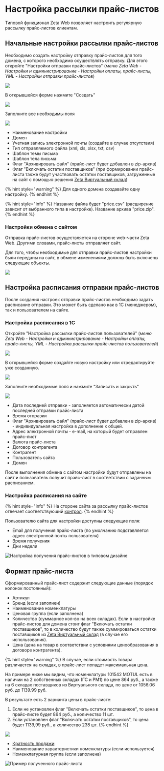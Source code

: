 # Настройка рассылки прайс-листов

Типовой функционал Zeta Web позволяет настроить регулярную рассылку прайс-листов клиентам.

## Начальные настройки рассылки прайс-листов

Необходимо создать настройку отправку прайс-листов для того домена, с которого необходимо осуществлять отправку. Для этого откройте "Настройки отправки прайс-листов" \(_меню Zeta Web - Настройки и администрирование - Настройки оплаты, прайс-листы, YML - Настройки отправки прайс-листов_\)

![](../.gitbook/assets/image%20%28200%29.png)

В открывшейся форме нажмите "Создать"

![](../.gitbook/assets/image%20%28280%29.png)

Заполните все необходимы поля

![](../.gitbook/assets/image%20%28133%29.png)

* Наименование настройки
* Домен
* Учетная запись электронной почты \(создайте в случае отсутствия\)
* Тип отправляемого файла \(xml, xls, xlsx, txt, csv\)
* Шаблон темы письма
* Шаблон тела письма
* Флаг "Архивировать файл" \(прайс-лист будет добавлен в zip-архив\)
* Флаг "Включать остатки поставщиков" \(при формировании прайс-листа также будут участвовать остатки поставщиков, загруженные на сайт с помощью решения [Zeta Виртуальный склад](https://www.zetasoft.ru/products-zeta-vs/)\)

{% hint style="warning" %}
Для одного домена создавайте одну настройку.
{% endhint %}

{% hint style="info" %}
Название файла будет "price.csv" \(расширение зависит от выбранного типа в настройке\). Название архива "price.zip".
{% endhint %}

### Настройки обмена с сайтом

Отправка прайс-листов осуществляется на стороне web-части Zeta Web. Другими словами, прайс-листы отправляет сайт.

Для того, чтобы необходимые для отправки прайс-листов настройки были переданы на сайт, в обмене изменениями должны быть включены следующие объекты.

![](../.gitbook/assets/image%20%2876%29.png)

## Настройка расписания отправки прайс-листов

После создания настроек отправки прайс-листов необходимо задать расписание отправки. Это может быть сделано как в 1С \(менеджером\), так и пользователем на сайте.

### Настройка расписания в 1С

Откройте "Настройка рассылки прайс-листов пользователей" \(_меню Zeta Web - Настройки и администрирование - Настройки оплаты, прайс-листы, YML - Настройка рассылки прайс-листов пользователей_\)

![](../.gitbook/assets/image%20%28189%29.png)

В открывшейся форме создайте новую настройку или отредактируйте уже созданную.

![](../.gitbook/assets/image%20%2899%29.png)

Заполните необходимые поля и нажмите "Записать и закрыть"

![](../.gitbook/assets/image%20%2884%29.png)

* Дата последней отправки - заполняется автоматически датой последней отправки прайс-листа
* Время отправки
* Флаг "Архивировать файл" \(прайс-лист будет добавлен в zip-архив\) - индивидуальная настройка в дополнение к общей.
* Адрес электронной почты - e-mail, на который будет отправлен прайс-лист
* Валюта прайс-листа
* Договор контрагента
* Контрагент
* Пользователь сайта
* Домен

После выполнения обмена с сайтом настройки будут отправлены на сайт и пользователь получит прайс-лист в соответствии с заданным расписанием.

### Настройка расписания на сайте

{% hint style="info" %}
На стороне сайта за рассылку прайс-листов отвечает соответствующий [контрол](../tekhnicheskaya-dokumentaciya/opisanie-kontrolov/2.-pokupateli/rassylka-prais-listov.md).
{% endhint %}

Пользователю сайта для настройки доступны следующие поля:

* Email для получения прайс-листа \(по умолчанию подставляется адрес электронной почты пользователя\)
* Время получения
* Дни недели

![&#x41D;&#x430;&#x441;&#x442;&#x440;&#x43E;&#x439;&#x43A;&#x430; &#x43F;&#x43E;&#x43B;&#x443;&#x447;&#x435;&#x43D;&#x438;&#x44F; &#x43F;&#x440;&#x430;&#x439;&#x441;-&#x43B;&#x438;&#x441;&#x442;&#x43E;&#x432; &#x432; &#x442;&#x438;&#x43F;&#x43E;&#x432;&#x43E;&#x43C; &#x434;&#x438;&#x437;&#x430;&#x439;&#x43D;&#x435;](../.gitbook/assets/image%20%28188%29.png)

## Формат прайс-листа

Сформированный прайс-лист содержит следующие данные \(порядок колонок постоянный\):

* Артикул
* Бренд \(если заполнен\)
* Наименование номенклатуры
* Ценовая группа \(если заполнена\)
* Количество \(суммарное кол-во на всех складах\). Если в настройке прайс-листов для домена стоит флаг "Включать остатки поставщиков", то в количество будут также суммироваться остатки поставщиков из [Zeta Виртуальный склад](https://www.zetasoft.ru/products-zeta-vs/) \(в случае его использования\).
* Цена \(цена на товар в соответствии с условиями ценообразования в договоре контрагента\).

{% hint style="warning" %}
В случае, если стоимость товара различается на складах, в прайс-лист попадет максимальная цена.

На примере ниже мы видим, что номенклатуры 101542 MOTUL есть в наличии на 2 собственных складах \(ГС и РМ1\) по цене 864 руб., а также на 6 складах поставщиков из Виртуального склада, по цене от 1056.06 руб. до 1139.99 руб.

В результате есть 2 варианта цены в прайс-листе:

1. Если не установлен флаг "Включать остатки поставщиков", то цена в прайс-листе будет 864 руб., а количество 11 шт.
2. Если установлен флаг "Включать остатки поставщиков", то цена будет 1139,99 руб., а количество 238 шт.
{% endhint %}

![](../.gitbook/assets/image%20%28168%29.png)



* [Кратность продажи](upravlenie-nomenklaturoi/kratnost-prodazhi.md)
* Наименование характеристики номенклатуры \(если используется\)
* Номенклатурная группа \(если заполнена\)

![&#x41F;&#x440;&#x438;&#x43C;&#x435;&#x440; &#x43F;&#x43E;&#x43B;&#x443;&#x447;&#x435;&#x43D;&#x43D;&#x43E;&#x433;&#x43E; &#x43F;&#x440;&#x430;&#x439;&#x441;-&#x43B;&#x438;&#x441;&#x442;&#x430;](../.gitbook/assets/image%20%28303%29.png)

